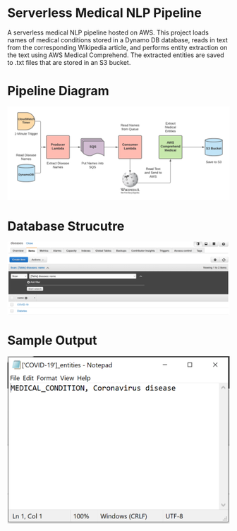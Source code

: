 # Serverless Medical NLP Pipeline
A serverless medical NLP pipeline hosted on AWS. This project loads names of medical conditions stored in a Dynamo DB database, reads in text from the corresponding Wikipedia article, and performs entity extraction on the text using AWS Medical Comprehend. The extracted entities are saved to .txt files that are stored in an S3 bucket.
# Pipeline Diagram
![Serverless Architecture](https://raw.githubusercontent.com/joekrinke15/ServerlessDataEngineering/master/AWSServerlessMedical.png)
# Database Strucutre
![Database Structure](https://raw.githubusercontent.com/joekrinke15/ServerlessDataEngineering/master/DynamoDB.PNG)
# Sample Output
![Sample Entity Output](https://raw.githubusercontent.com/joekrinke15/ServerlessDataEngineering/master/SampleEntity.PNG) 
 
